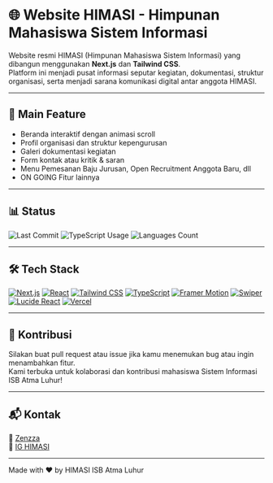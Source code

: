 # 🌐 Website HIMASI - Himpunan Mahasiswa Sistem Informasi

Website resmi HIMASI (Himpunan Mahasiswa Sistem Informasi) yang dibangun menggunakan **Next.js** dan **Tailwind CSS**.  
Platform ini menjadi pusat informasi seputar kegiatan, dokumentasi, struktur organisasi, serta menjadi sarana komunikasi digital antar anggota HIMASI.

---

## 🚀 Main Feature

- Beranda interaktif dengan animasi scroll  
- Profil organisasi dan struktur kepengurusan  
- Galeri dokumentasi kegiatan  
- Form kontak atau kritik & saran  
- Menu Pemesanan Baju Jurusan, Open Recruitment Anggota Baru, dll  
- ON GOING Fitur lainnya

---

## 📊 Status

<p align="left">
  <img alt="Last Commit" src="https://img.shields.io/github/last-commit/Zenzza/himasi?color=green&label=last%20commit" />
  <img alt="TypeScript Usage" src="https://img.shields.io/badge/typescript-99.1%25-yellow" />
  <img alt="Languages Count" src="https://img.shields.io/github/languages/count/Zenzza/himasi" />
</p>

---

## 🛠️ Tech Stack

<p align="left">
  <a href="https://nextjs.org/" target="_blank"><img src="https://img.shields.io/badge/Next.js-black?logo=next.js&logoColor=white" alt="Next.js" /></a>
  <a href="https://reactjs.org/" target="_blank"><img src="https://img.shields.io/badge/React-61DAFB?logo=react&logoColor=black" alt="React" /></a>
  <a href="https://tailwindcss.com/" target="_blank"><img src="https://img.shields.io/badge/Tailwind_CSS-06B6D4?logo=tailwindcss&logoColor=white" alt="Tailwind CSS" /></a>
  <a href="https://www.typescriptlang.org/" target="_blank"><img src="https://img.shields.io/badge/TypeScript-3178C6?logo=typescript&logoColor=white" alt="TypeScript" /></a>
  <a href="https://www.framer.com/motion/" target="_blank"><img src="https://img.shields.io/badge/Framer_Motion-0055FF?logo=framer&logoColor=white" alt="Framer Motion" /></a>
  <a href="https://swiperjs.com/react" target="_blank"><img src="https://img.shields.io/badge/Swiper-6332F6?logo=swiper&logoColor=white" alt="Swiper" /></a>
  <a href="https://lucide.dev/" target="_blank"><img src="https://img.shields.io/badge/Lucide_React-8BC34A?logo=lucide&logoColor=black" alt="Lucide React" /></a>
  <a href="https://vercel.com/" target="_blank"><img src="https://img.shields.io/badge/Vercel-black?logo=vercel&logoColor=white" alt="Vercel" /></a>
</p>

---

## 🤝 Kontribusi

Silakan buat pull request atau issue jika kamu menemukan bug atau ingin menambahkan fitur.  
Kami terbuka untuk kolaborasi dan kontribusi mahasiswa Sistem Informasi ISB Atma Luhur!

---

## 📬 Kontak

📸 [Zenzza](https://github.com/Zenzza)  
📸 [IG HIMASI](https://instagram.com/himasi.atmaluhur)

---

 Made with ❤️ by HIMASI ISB Atma Luhur

